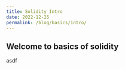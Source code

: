 ```yaml
---
title: Solidity Intro 
date: 2022-12-25
permalink: /blog/basics/intro/
---
```


## Welcome to basics of solidity
asdf
